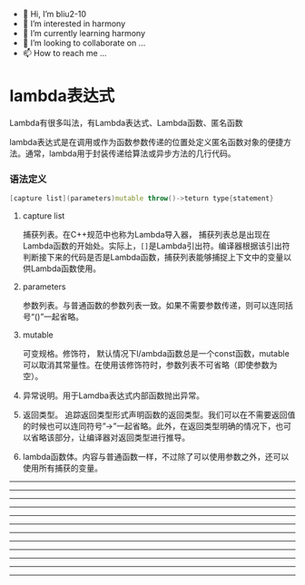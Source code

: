 * 👋 Hi, I’m bliu2-10
* 👀 I’m interested in harmony
* 🌱 I’m currently learning harmony
* 💞️ I’m looking to collaborate on ...
* 📫 How to reach me ...



# lambda表达式

Lambda有很多叫法，有Lambda表达式、Lambda函数、匿名函数

lambda表达式是在调用或作为函数参数传递的位置处定义匿名函数对象的便捷方法。通常，lambda用于封装传递给算法或异步方法的几行代码。



### 语法定义



```c++
[capture list](parameters)mutable throw()->teturn type{statement}
```



1. capture list 

   捕获列表。在C++规范中也称为Lambda导入器， 捕获列表总是出现在Lambda函数的开始处。实际上，`[]`是Lambda引出符。编译器根据该引出符判断接下来的代码是否是Lambda函数，捕获列表能够捕捉上下文中的变量以供Lambda函数使用。

2. parameters

   参数列表。与普通函数的参数列表一致。如果不需要参数传递，则可以连同括号“()”一起省略。

3. mutable

   可变规格。修饰符， 默认情况下l/ambda函数总是一个const函数，mutable可以取消其常量性。在使用该修饰符时，参数列表不可省略（即使参数为空）。

4. 异常说明。用于Lamdba表达式内部函数抛出异常。

5. 返回类型。 追踪返回类型形式声明函数的返回类型。我们可以在不需要返回值的时候也可以连同符号”->”一起省略。此外，在返回类型明确的情况下，也可以省略该部分，让编译器对返回类型进行推导。

6. lambda函数体。内容与普通函数一样，不过除了可以使用参数之外，还可以使用所有捕获的变量。




















---
---
---
---
---
---
---
---
---
---
---
---

